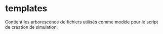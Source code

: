 # templates

Contient les arborescence de fichiers utilisés comme modèle pour le script de création de simulation.
